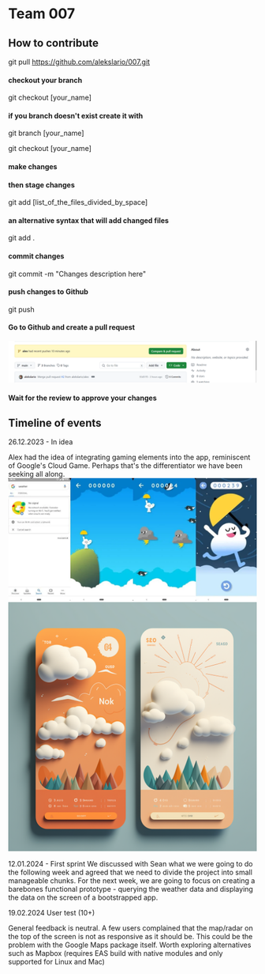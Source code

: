 # Team 007

## How to contribute

git pull https://github.com/alekslario/007.git

#### checkout your branch

git checkout [your_name]

#### if you branch doesn't exist create it with

git branch [your_name]

git checkout [your_name]

#### make changes

#### then stage changes

git add [list_of_the_files_divided_by_space]

#### an alternative syntax that will add changed files

git add .

#### commit changes

git commit -m "Changes description here"

#### push changes to Github

git push

#### Go to Github and create a pull request

![Alt text](<images/Screenshot 2024-01-18 202145.png>)

#### Wait for the review to approve your changes

## Timeline of events

26.12.2023 - In idea

Alex had the idea of integrating gaming elements into the app, reminiscent of Google's Cloud Game. Perhaps that's the differentiator we have been seeking all along.
![Alt text](images/flappy_cloud.webp)
![Alt text](images/midj_cloud.png)

12.01.2024 - First sprint
We discussed with Sean what we were going to do the following week and agreed that we need to divide the project into small manageable chunks. For the next week, we are going to focus on creating a barebones functional prototype - querying the weather data and displaying the data on the screen of a bootstrapped app.

19.02.2024 User test (10+)

General feedback is neutral. A few users complained that the map/radar on the top of the screen is not as responsive as it should be. This could be the problem with the Google Maps package itself. Worth exploring alternatives such as Mapbox (requires EAS build with native modules and only supported for Linux and Mac)
